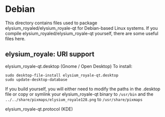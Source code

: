 
Debian
====================
This directory contains files used to package elysium_royaled/elysium_royale-qt
for Debian-based Linux systems. If you compile elysium_royaled/elysium_royale-qt yourself, there are some useful files here.

## elysium_royale: URI support ##


elysium_royale-qt.desktop  (Gnome / Open Desktop)
To install:

	sudo desktop-file-install elysium_royale-qt.desktop
	sudo update-desktop-database

If you build yourself, you will either need to modify the paths in
the .desktop file or copy or symlink your elysium_royale-qt binary to `/usr/bin`
and the `../../share/pixmaps/elysium_royale128.png` to `/usr/share/pixmaps`

elysium_royale-qt.protocol (KDE)


